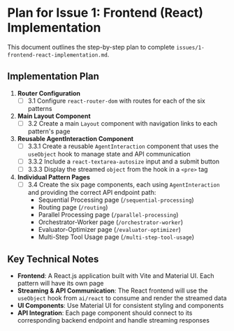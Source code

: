 # Plan for Issue 1: Frontend (React) Implementation

This document outlines the step-by-step plan to complete `issues/1-frontend-react-implementation.md`.

## Implementation Plan

1. **Router Configuration**
   - [ ] 3.1 Configure `react-router-dom` with routes for each of the six patterns

2. **Main Layout Component**
   - [ ] 3.2 Create a main `Layout` component with navigation links to each pattern's page

3. **Reusable AgentInteraction Component**
   - [ ] 3.3.1 Create a reusable `AgentInteraction` component that uses the `useObject` hook to manage state and API communication
   - [ ] 3.3.2 Include a `react-textarea-autosize` input and a submit button
   - [ ] 3.3.3 Display the streamed `object` from the hook in a `<pre>` tag

4. **Individual Pattern Pages**
   - [ ] 3.4 Create the six page components, each using `AgentInteraction` and providing the correct API endpoint path:
     - Sequential Processing page (`/sequential-processing`)
     - Routing page (`/routing`) 
     - Parallel Processing page (`/parallel-processing`)
     - Orchestrator-Worker page (`/orchestrator-worker`)
     - Evaluator-Optimizer page (`/evaluator-optimizer`)
     - Multi-Step Tool Usage page (`/multi-step-tool-usage`)

## Key Technical Notes
- **Frontend**: A React.js application built with Vite and Material UI. Each pattern will have its own page
- **Streaming & API Communication**: The React frontend will use the `useObject` hook from `ai/react` to consume and render the streamed data
- **UI Components**: Use Material UI for consistent styling and components
- **API Integration**: Each page component should connect to its corresponding backend endpoint and handle streaming responses
